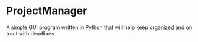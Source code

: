 # ProjectManager
A simple GUI program written in Python that will help keep organized and on tract with deadlines
